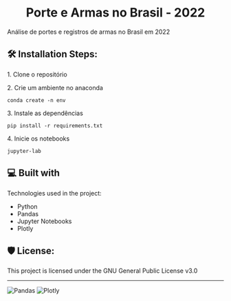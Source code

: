 <h1 align="center" id="title">Porte e Armas no Brasil - 2022

</h1>

<p id="description">Análise de portes e registros de armas no Brasil em 2022</p>

<h2>🛠️ Installation Steps:</h2>

<p>1. Clone o repositório</p>

<p>2. Crie um ambiente no anaconda</p>

```
conda create -n env
```

<p>3. Instale as dependências</p>

```
pip install -r requirements.txt
```

<p>4. Inicie os notebooks</p>

```
jupyter-lab
```

  
  
<h2>💻 Built with</h2>

Technologies used in the project:

*   Python
*   Pandas
*   Jupyter Notebooks
*   Plotly

<h2>🛡️ License:</h2>

This project is licensed under the GNU General Public License v3.0

----

![Pandas](https://img.shields.io/badge/pandas-%23150458.svg?style=for-the-badge&logo=pandas&logoColor=white) 
![Plotly](https://img.shields.io/badge/Plotly-%233F4F75.svg?style=for-the-badge&logo=plotly&logoColor=white)